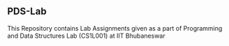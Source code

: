 ## PDS-Lab

This Repository contains Lab Assignments given as a part of Programming and Data Structures Lab (CS1L001) at IIT Bhubaneswar